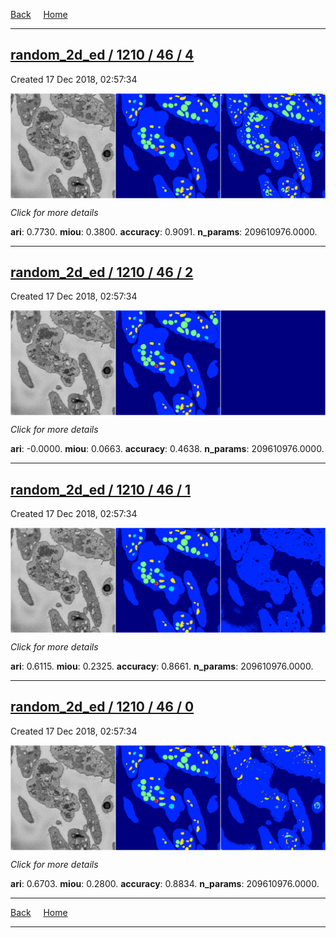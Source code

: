 
[Back](..)&nbsp;&nbsp;&nbsp;&nbsp;&nbsp;[Home](https://leapmanlab.github.io/snapshots)

---

<div class="summary"><a href="4"><h2>random_2d_ed / 1210 / 46 / 4</h2></a><p>Created 17 Dec 2018, 02:57:34
</p><a href="4"><img src="4/media/summary.png" align="center"></a><p>
<i>Click for more details</i>
</p></div>

**ari**: 0.7730. **miou**: 0.3800. **accuracy**: 0.9091. **n_params**: 209610976.0000. 

---

<div class="summary"><a href="2"><h2>random_2d_ed / 1210 / 46 / 2</h2></a><p>Created 17 Dec 2018, 02:57:34
</p><a href="2"><img src="2/media/summary.png" align="center"></a><p>
<i>Click for more details</i>
</p></div>

**ari**: -0.0000. **miou**: 0.0663. **accuracy**: 0.4638. **n_params**: 209610976.0000. 

---

<div class="summary"><a href="1"><h2>random_2d_ed / 1210 / 46 / 1</h2></a><p>Created 17 Dec 2018, 02:57:34
</p><a href="1"><img src="1/media/summary.png" align="center"></a><p>
<i>Click for more details</i>
</p></div>

**ari**: 0.6115. **miou**: 0.2325. **accuracy**: 0.8661. **n_params**: 209610976.0000. 

---

<div class="summary"><a href="0"><h2>random_2d_ed / 1210 / 46 / 0</h2></a><p>Created 17 Dec 2018, 02:57:34
</p><a href="0"><img src="0/media/summary.png" align="center"></a><p>
<i>Click for more details</i>
</p></div>

**ari**: 0.6703. **miou**: 0.2800. **accuracy**: 0.8834. **n_params**: 209610976.0000. 

---

[Back](..)&nbsp;&nbsp;&nbsp;&nbsp;&nbsp;[Home](https://leapmanlab.github.io/snapshots)

---